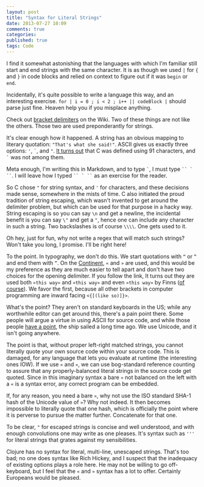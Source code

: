 ```yaml
---
layout: post
title: "Syntax for Literal Strings"
date: 2013-07-27 10:09
comments: true
categories: 
published: true
tags: Code
---
```

I find it somewhat astonishing that the languages with which I'm familiar still start and end strings with the same character. It is as though we used `|` for `{` and `}` in code blocks and relied on context to figure out if it was `begin` or `end`. 

Incidentally, it's quite possible to write a language this way, and an interesting exercise. `for | i = 0 ; i < 2 ; i++ || codeBlock |` should parse just fine. Heaven help you if you misplace anything. 

Check out [bracket delimiters](https://en.wikipedia.org/wiki/Delimiter#Bracket_delimiters) on the Wiki. Two of these things are not like the others. Those two are used preponderantly for strings. 

It's clear enough how it happened. A string has an obvious mapping to literary quotation: `"That's what she said!"`.  ASCII gives us exactly three options: `'`, `` ` ``, and `"`. [It turns out](http://c-programming.itags.org/q_c-programming-language_16297.html) that C was defined using 91 characters, and `` ` `` was not among them. 

Meta enough, I'm writing this in Markdown, and to type `` ` ``, I must type ``` `` ` `` ```. I will leave how I typed ``` `` ` `` ``` as an exercise for the reader. 

So C chose `"` for string syntax, and `'` for characters, and these decisions made sense, somewhere in the mists of time. C also initiated the proud tradition of string escaping, which wasn't invented to get around the delimiter problem, but which can be used for that purpose in a hacky way. String escaping is so you can say `\n` and get a newline, the incidental benefit is you can say `\"` and get a `"`, hence one can include any character in such a string. Two backslashes is of course `\\\\`. One gets used to it. 

Oh hey, just for fun, why not write a regex that will match such strings? Won't take you long, I promise. I'll be right here!

To the point. In typography, we don't do this. We start quotations with `“` or `‟` and end them with `”`. On the [Continent](http://en.wikipedia.org/wiki/%C2%AB), `«` and `»` are used, and this would be my preference as they are much easier to tell apart and don't have two choices for the opening delimiter. If you follow the link, It turns out they are used both `«this way»` and `»this way«` and even `»this way»` by Finns ([of course](http://en.wikipedia.org/wiki/Finnish_language)). We favor the first, because all other brackets in computer programming are inward facing `<{[(like so)]}>`.

What's the point? They aren't on standard keyboards in the US; while any worthwhile editor can get around this, there's a pain point there. Some people will argue a virtue in using ASCII for source code, and while those people [have a point](https://github.com/cgyarvin/urbit), the ship sailed a long time ago. We use Unicode, and it isn't going anywhere. 

The point is that, without proper left-right matched strings, you cannot literally quote your own source code within your source code. This is damaged, for any language that lets you evaluate at runtime (the interesting ones IOW). If we use `«` and `»`, we can use bog-standard reference counting to assure that any properly-balanced literal strings in the source code get quoted. Since in this imaginary syntax a bare `»` not balanced on the left with a `«` is a syntax error, any correct program can be embedded. 

If, for any reason, you need a bare `»`, why not use the ISO standard SHA-1 hash of the Unicode value of `»`? Why not indeed. It then becomes impossible to literally quote that one hash, which is officially the point where it is perverse to pursue the matter further. Concatenate for that one. 

To be clear, `"` for escaped strings is concise and well understood, and with enough convolutions one may write as one pleases. It's syntax such as `'''` for literal strings that grates against my sensibilities. 

Clojure has no syntax for literal, multi-line, unescaped strings. That's too bad; no one does syntax like Rich Hickey, and I suspect that the inadequacy of existing options plays a role here. He may not be willing to go off-keyboard, but I feel that the `«` and `»` syntax has a lot to offer. Certainly Europeans would be pleased. 